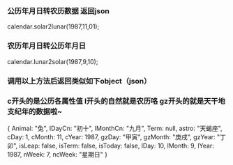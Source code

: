 ### 公历年月日转农历数据 返回json
calendar.solar2lunar(1987,11,01);
### 农历年月日转公历年月日
calendar.lunar2solar(1987,9,10);
### 调用以上方法后返回类似如下object（json）
### c开头的是公历各属性值 l开头的自然就是农历咯 gz开头的就是天干地支纪年的数据啦~
{
 Animal: "兔",
 IDayCn: "初十",
 IMonthCn: "九月",
 Term: null,
 astro: "天蝎座",
 cDay: 1,
 cMonth: 11,
 cYear: 1987,
 gzDay: "甲寅",
 gzMonth: "庚戌",
 gzYear: "丁卯",
 isLeap: false,
 isTerm: false,
 isToday: false,
 lDay: 10,
 lMonth: 9,
 lYear: 1987,
 nWeek: 7,
 ncWeek: "星期日"
}
